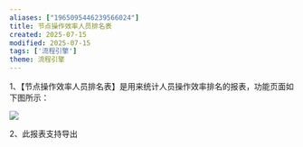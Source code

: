 ```yaml
---
aliases: ["1965095446239566024"]
title: 节点操作效率人员排名表
created: 2025-07-15
modified: 2025-07-15
tags: ['流程引擎']
theme: 流程引擎
---
```


1、【节点操作效率人员排名表】是用来统计人员操作效率排名的报表，功能页面如下图所示：

![](3ccbb7f9a82c9ef2c8fc1dfea46d507e.jpg)

2、此报表支持导出